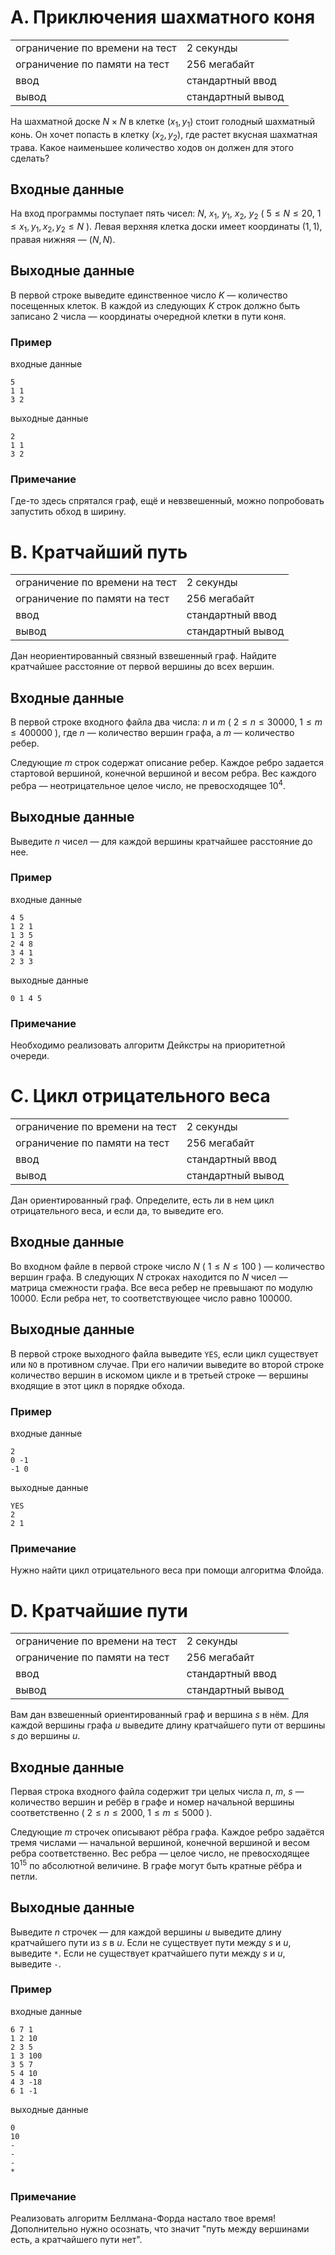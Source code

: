 # A. Приключения шахматного коня

|                                |                   |
| ------------------------------ | ----------------- |
| ограничение по времени на тест | 2 секунды         |
| ограничение по памяти на тест  | 256 мегабайт      |
| ввод                           | стандартный ввод  |
| вывод                          | стандартный вывод |

На шахматной доске $N \times N$ в клетке $(x_1, y_1)$ стоит голодный шахматный конь. 
Он хочет попасть в клетку $(x_2, y_2)$, где растет вкусная шахматная трава. 
Какое наименьшее количество ходов он должен для этого сделать?

## Входные данные
На вход программы поступает пять чисел: $N$, $x_1$, $y_1$, $x_2$, $y_2$ ( $5 \leq N \leq 20$, $1 \leq x_1, y_1, x_2, y_2 \leq N$ ). 
Левая верхняя клетка доски имеет координаты $(1, 1)$, правая нижняя — $(N, N)$.

## Выходные данные
В первой строке выведите единственное число $K$ — количество посещенных клеток. 
В каждой из следующих $K$ строк должно быть записано 2 числа — координаты очередной клетки в пути коня.

### Пример
входные данные
```
5
1 1
3 2
```
выходные данные
```
2
1 1
3 2
```

### Примечание
Где-то здесь спрятался граф, ещё и невзвешенный, можно попробовать запустить обход в ширину.




# B. Кратчайший путь

|                                |                   |
| ------------------------------ | ----------------- |
| ограничение по времени на тест | 2 секунды         |
| ограничение по памяти на тест  | 256 мегабайт      |
| ввод                           | стандартный ввод  |
| вывод                          | стандартный вывод |

Дан неориентированный связный взвешенный граф. Найдите кратчайшее расстояние от первой вершины до всех вершин.

## Входные данные
В первой строке входного файла два числа: $n$ и $m$ ( $2 \leq n \leq 30000$, $1 \leq m \leq 400000$ ), где $n$ — количество вершин графа, а $m$ — количество ребер.

Следующие $m$ строк содержат описание ребер. Каждое ребро задается стартовой вершиной, конечной вершиной и весом ребра. 
Вес каждого ребра — неотрицательное целое число, не превосходящее $10^4$.

## Выходные данные
Выведите $n$ чисел — для каждой вершины кратчайшее расстояние до нее.

### Пример
входные данные
```
4 5
1 2 1
1 3 5
2 4 8
3 4 1
2 3 3
```
выходные данные
```
0 1 4 5
```

### Примечание
Необходимо реализовать алгоритм Дейкстры на приоритетной очереди.




# C. Цикл отрицательного веса

|                                |                   |
| ------------------------------ | ----------------- |
| ограничение по времени на тест | 2 секунды         |
| ограничение по памяти на тест  | 256 мегабайт      |
| ввод                           | стандартный ввод  |
| вывод                          | стандартный вывод |

Дан ориентированный граф. Определите, есть ли в нем цикл отрицательного веса, и если да, то выведите его.

## Входные данные
Во входном файле в первой строке число $N$ ( $1 \leq N \leq 100$ ) — количество вершин графа. 
В следующих $N$ строках находится по $N$ чисел — матрица смежности графа. 
Все веса ребер не превышают по модулю $10000$. Если ребра нет, то соответствующее число равно $100000$.

## Выходные данные
В первой строке выходного файла выведите `YES`, если цикл существует или `NO` в противном случае. 
При его наличии выведите во второй строке количество вершин в искомом цикле и в третьей строке — вершины входящие в этот цикл в порядке обхода.

### Пример
входные данные
```
2
0 -1
-1 0
```
выходные данные
```
YES
2
2 1 
```

### Примечание
Нужно найти цикл отрицательного веса при помощи алгоритма Флойда.




# D. Кратчайшие пути

|                                |                   |
| ------------------------------ | ----------------- |
| ограничение по времени на тест | 2 секунды         |
| ограничение по памяти на тест  | 256 мегабайт      |
| ввод                           | стандартный ввод  |
| вывод                          | стандартный вывод |

Вам дан взвешенный ориентированный граф и вершина $s$ в нём. 
Для каждой вершины графа $u$ выведите длину кратчайшего пути от вершины $s$ до вершины $u$.

## Входные данные
Первая строка входного файла содержит три целых числа $n$, $m$, $s$ — количество вершин и ребёр в графе и номер начальной вершины соответственно ( $2 \leq n \leq 2000$, $1 \leq m \leq 5000$ ).

Следующие $m$ строчек описывают рёбра графа. Каждое ребро задаётся тремя числами — начальной вершиной, конечной вершиной и весом ребра соответственно. 
Вес ребра — целое число, не превосходящее $10^15$ по абсолютной величине. В графе могут быть кратные рёбра и петли.

## Выходные данные
Выведите $n$ строчек — для каждой вершины $u$ выведите длину кратчайшего пути из $s$ в $u$. 
Если не существует пути между $s$ и $u$, выведите `*`. Если не существует кратчайшего пути между $s$ и $u$, выведите `-`.

### Пример
входные данные
```
6 7 1
1 2 10
2 3 5
1 3 100
3 5 7
5 4 10
4 3 -18
6 1 -1
```
выходные данные
```
0
10
-
-
-
*
```

### Примечание
Реализовать алгоритм Беллмана-Форда настало твое время! Дополнительно нужно осознать, что значит "путь между вершинами есть, а кратчайшего пути нет".
